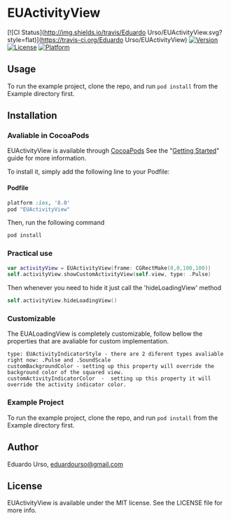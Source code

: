 # EUActivityView

[![CI Status](http://img.shields.io/travis/Eduardo Urso/EUActivityView.svg?style=flat)](https://travis-ci.org/Eduardo Urso/EUActivityView)
[![Version](https://img.shields.io/cocoapods/v/EUActivityView.svg?style=flat)](http://cocoapods.org/pods/EUActivityView)
[![License](https://img.shields.io/cocoapods/l/EUActivityView.svg?style=flat)](http://cocoapods.org/pods/EUActivityView)
[![Platform](https://img.shields.io/cocoapods/p/EUActivityView.svg?style=flat)](http://cocoapods.org/pods/EUActivityView)

## Usage

To run the example project, clone the repo, and run `pod install` from the Example directory first.

## Installation

### Avaliable in CocoaPods
EUActivityView is available through [CocoaPods](https://cocoapods.org) See the "[Getting Started](http://guides.cocoapods.org/syntax/podfile.html)" guide for more information.

To install it, simply add the following line to your Podfile:

#### Podfile
```ruby
platform :ios, '8.0'
pod "EUActivityView"
```
Then, run the following command

```ruby
pod install
```

### Practical use

```swift
var activityView = EUActivityView(frame: CGRectMake(0,0,100,100))
self.activityView.showCustomActivityView(self.view, type: .Pulse)
```
Then whenever you need to hide it just call the 'hideLoadingView' method

```swift
self.activityView.hideLoadingView()
```

### Customizable
The EUALoadingView is completely customizable, follow bellow the properties that are avaliable for custom implementation.

```
type: EUActivityIndicatorStyle - there are 2 diferent types avaliable right now: .Pulse and .SoundScale
customBackgroundColor - setting up this property will override the background color of the squared view. 
customActivityIndicatorColor  -  setting up this property it will override the activity indicator color.
```

### Example Project
To run the example project, clone the repo, and run `pod install` from the Example directory first.

## Author

Eduardo Urso, eduardourso@gmail.com

## License

EUActivityView is available under the MIT license. See the LICENSE file for more info.
